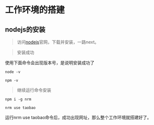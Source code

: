 # 工作环境的搭建

## nodejs的安装

>访问[nodejs](https://nodejs.org/en/)官网，下载并安装，一路next。

>安装成功

使用下面命令会出现版本号，是说明安装成功了

``
node -v
``

``
npm -v
``

>继续运行命令安装

``
npm i -g nrm
``

``
nrm use taobao
``

运行nrm use taobao命令后，成功出现网址，那么整个工作环境就搭建好了。
